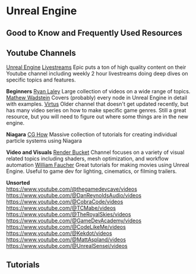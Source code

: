 # Unreal Engine

## Good to Know and Frequently Used Resources



## Youtube Channels

[Unreal Engine](https://www.youtube.com/@UnrealEngine/videos) [Livestreams](https://www.youtube.com/@UnrealEngine/streams) Epic puts a ton of high quality content on their Youtube channel including weekly 2 hour livestreams doing deep dives on specific topics and features.  

**Beginners**
[Ryan Laley](https://www.youtube.com/@RyanLaley/videos) Large collection of videos on a wide range of topics.
[Mathew Wadstein](https://www.youtube.com/@MathewWadsteinTutorials/videos) Covers (probably) every node in Unreal Engine in detail with examples.
[Virtus](https://www.youtube.com/@VirtusEdu/videos) Older channel that doesn't get updated recently, but has many video series on how to make specific game genres.  Still a great resource, but you will need to figure out where some things are in the new engine.

**Niagara**
[CG How](https://www.youtube.com/@cghow/videos)  Massive collection of tutorials for creating individual particle systems using Niagara

**Video and Visuals**
[Render Bucket](https://www.youtube.com/@renderbucket/videos) Channel focuses on a variety of visual related topics including shaders, mesh optimization, and workflow automation
[William Faucher](https://www.youtube.com/@WilliamFaucher/videos) Great tutorials for making movies using Unreal Engine.  Useful to game dev for lighting, cinematics, or filming trailers.

**Unsorted**  
https://www.youtube.com/@thegamedevcave/videos  
https://www.youtube.com/@DanReynoldsAudio/videos  
https://www.youtube.com/@CobraCode/videos  
https://www.youtube.com/@TCMabe/videos  
https://www.youtube.com/@TheRoyalSkies/videos  
https://www.youtube.com/@GameDevAcademy/videos  
https://www.youtube.com/@CodeLikeMe/videos  
https://www.youtube.com/@Kekdot/videos  
https://www.youtube.com/@MattAspland/videos  
https://www.youtube.com/@UnrealSensei/videos  

## Tutorials

